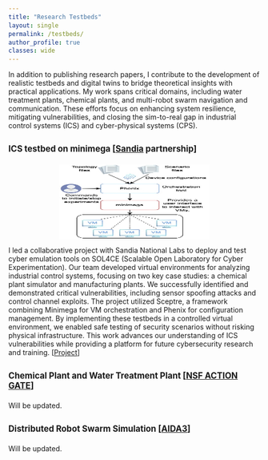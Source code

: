 ```yaml
---
title: "Research Testbeds"
layout: single
permalink: /testbeds/
author_profile: true
classes: wide
---
```


<style>
.page__content {
    font-size: 1em;
}

.testbed-intro {
    font-size: 1em;
    margin-bottom: 2em;
}

.testbed-item {
    font-size: 1em;
    margin-bottom: 1.5em;
}

.testbed-title {
    font-size: 1.2em;
    font-weight: bold;
    margin-bottom: 1em;
}
</style>

<div class="testbed-intro">
In addition to publishing research papers, I contribute to the development of realistic testbeds and digital twins to bridge theoretical insights with practical applications. My work spans critical domains, including water treatment plants, chemical plants, and multi-robot swarm navigation and communication. These efforts focus on enhancing system resilience, mitigating vulnerabilities, and closing the sim-to-real gap in industrial control systems (ICS) and cyber-physical systems (CPS).
</div>

<div class="testbed-item">
<div class="testbed-title">
ICS testbed on minimega [<a href="https://www.sandia.gov/">Sandia</a> partnership]
</div>
</div>
<p align="center" style="margin-top: 10px; margin-bottom: 10px;">
<img src="/assets/images/sandia2.jpg" height="150" width="300">
<br>
</p>
<div class="testbed-intro">
I led a collaborative project with Sandia National Labs to deploy and test cyber emulation tools on SOL4CE (Scalable Open Laboratory for Cyber Experimentation). Our team developed virtual environments for analyzing industrial control systems, focusing on two key case studies: a chemical plant simulator and manufacturing plants. We successfully identified and demonstrated critical vulnerabilities, including sensor spoofing attacks and control channel exploits. The project utilized Sceptre, a framework combining Minimega for VM orchestration and Phenix for configuration management. By implementing these testbeds in a controlled virtual environment, we enabled safe testing of security scenarios without risking physical infrastructure. This work advances our understanding of ICS vulnerabilities while providing a platform for future cybersecurity research and training.
[<a href="https://www.cerias.purdue.edu/research/projects/home/detail/339/deploying_cyber_emulation_modeling_and_analysis_tools_on_the_sol4ce">Project</a>]
</div>

<div class="testbed-item">
<div class="testbed-title">
Chemical Plant and Water Treatment Plant [<a href="https://action.ucsb.edu/">NSF ACTION GATE</a>]
</div>
</div>
<div class="testbed-intro">
Will be updated.
</div>

<div class="testbed-item">
<div class="testbed-title">
Distributed Robot Swarm Simulation [<a href="https://www.purdue.edu/computes/aida3/">AIDA3</a>]
</div>
</div>
<div class="testbed-intro">
Will be updated.
</div>
